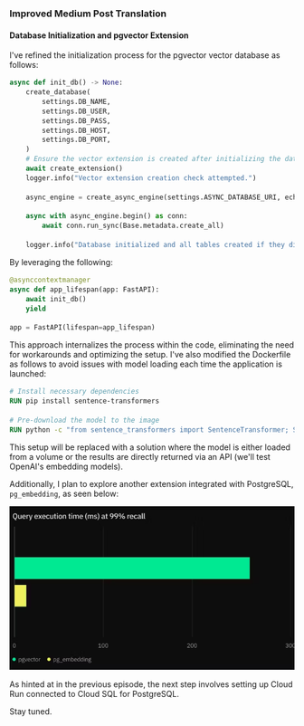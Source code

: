 ### Improved Medium Post Translation

#### Database Initialization and pgvector Extension

I've refined the initialization process for the pgvector vector database as follows:

```python
async def init_db() -> None:
    create_database(
        settings.DB_NAME,
        settings.DB_USER,
        settings.DB_PASS,
        settings.DB_HOST,
        settings.DB_PORT,
    )
    # Ensure the vector extension is created after initializing the database
    await create_extension()
    logger.info("Vector extension creation check attempted.")

    async_engine = create_async_engine(settings.ASYNC_DATABASE_URI, echo=True)

    async with async_engine.begin() as conn:
        await conn.run_sync(Base.metadata.create_all)

    logger.info("Database initialized and all tables created if they didn't exist.")
```

By leveraging the following:

```python
@asynccontextmanager
async def app_lifespan(app: FastAPI):
    await init_db()
    yield

app = FastAPI(lifespan=app_lifespan)
```

This approach internalizes the process within the code, eliminating the need for workarounds and optimizing the setup. I've also modified the Dockerfile as follows to avoid issues with model loading each time the application is launched:

```dockerfile
# Install necessary dependencies
RUN pip install sentence-transformers

# Pre-download the model to the image
RUN python -c "from sentence_transformers import SentenceTransformer; SentenceTransformer('all-MiniLM-L6-v2')"
```

This setup will be replaced with a solution where the model is either loaded from a volume or the results are directly returned via an API (we'll test OpenAI's embedding models).

Additionally, I plan to explore another extension integrated with PostgreSQL, `pg_embedding`, as seen below:

![pg_embedding](pg_embedding.png)

As hinted at in the previous episode, the next step involves setting up Cloud Run connected to Cloud SQL for PostgreSQL.

Stay tuned.
